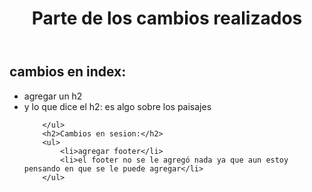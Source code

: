 <html lang="en">
<head>
    <meta charset="UTF-8">
    <meta name="viewport" content="width=device-width, initial-scale=1.0">
    <title>Cambios realizados</title>
</head>
<body>
    <header>
        <h1> Parte de los cambios realizados </h1>
    </header>
    <main>
        <h2>cambios en index:</h2> 
        <ul>
            <li>agregar un h2</li>
            <li>y lo que dice el h2: es algo sobre los paisajes</li>
            
        </ul>
        <h2>Cambios en sesion:</h2>
        <ul>
            <li>agregar footer</li>
            <li>el footer no se le agregó nada ya que aun estoy pensando en que se le puede agregar</li>
        </ul>
</body>
</html>
